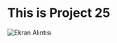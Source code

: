 # This is Project 25

![Ekran Alıntısı](https://user-images.githubusercontent.com/30186772/61595877-4c835480-ac05-11e9-9dbd-b313461be0df.PNG)
